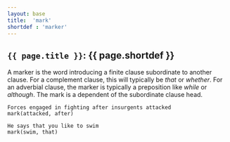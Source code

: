 ```yaml
---
layout: base
title:  'mark'
shortdef : 'marker'
---
```


## `{{ page.title }}`: {{ page.shortdef }}

A marker is the word introducing a finite clause subordinate to another clause. For a complement clause, this will typically be *that* or *whether*. For an adverbial clause, the marker is typically a preposition like *while* or *although*. The mark is a dependent of the subordinate clause head. 

~~~ sdparse
Forces engaged in fighting after insurgents attacked
mark(attacked, after)
~~~

~~~ sdparse
He says that you like to swim
mark(swim, that)
~~~
